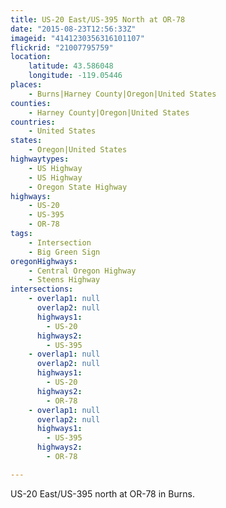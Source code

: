 ```yaml
---
title: US-20 East/US-395 North at OR-78
date: "2015-08-23T12:56:33Z"
imageid: "4141230356316101107"
flickrid: "21007795759"
location:
    latitude: 43.586048
    longitude: -119.05446
places:
    - Burns|Harney County|Oregon|United States
counties:
    - Harney County|Oregon|United States
countries:
    - United States
states:
    - Oregon|United States
highwaytypes:
    - US Highway
    - US Highway
    - Oregon State Highway
highways:
    - US-20
    - US-395
    - OR-78
tags:
    - Intersection
    - Big Green Sign
oregonHighways:
    - Central Oregon Highway
    - Steens Highway
intersections:
    - overlap1: null
      overlap2: null
      highways1:
        - US-20
      highways2:
        - US-395
    - overlap1: null
      overlap2: null
      highways1:
        - US-20
      highways2:
        - OR-78
    - overlap1: null
      overlap2: null
      highways1:
        - US-395
      highways2:
        - OR-78

---
```

US-20 East/US-395 north at OR-78 in Burns.